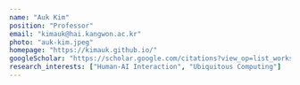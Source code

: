 ```yaml
---
name: "Auk Kim"
position: "Professor"
email: "kimauk@hai.kangwon.ac.kr"
photo: "auk-kim.jpeg"
homepage: "https://kimauk.github.io/"
googleScholar: "https://scholar.google.com/citations?view_op=list_works&hl=ko&hl=ko&user=sI0qT0MAAAAJ&sortby=pubdate"
research_interests: ["Human-AI Interaction", "Ubiquitous Computing"]
---
```

